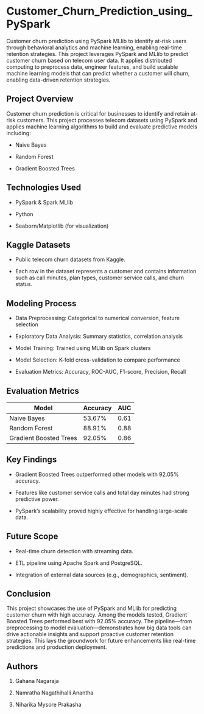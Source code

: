 # Customer_Churn_Prediction_using_PySpark

Customer churn prediction using PySpark MLlib to identify at-risk users through behavioral analytics and machine learning, enabling real-time retention strategies.
This project leverages PySpark and MLlib to predict customer churn based on telecom user data. It applies distributed computing to preprocess data, engineer features, and build scalable machine learning models that can predict whether a customer will churn, enabling data-driven retention strategies.

## Project Overview

Customer churn prediction is critical for businesses to identify and retain at-risk customers. This project processes telecom datasets using PySpark and applies machine learning algorithms to build and evaluate predictive models including:

- Naive Bayes

- Random Forest

- Gradient Boosted Trees


## Technologies Used

- PySpark & Spark MLlib

- Python

- Seaborn/Matplotlib (for visualization)


## Kaggle Datasets

- Public telecom churn datasets from Kaggle.

- Each row in the dataset represents a customer and contains information such as call minutes, plan types, customer service calls, and churn status.


## Modeling Process

- Data Preprocessing: Categorical to numerical conversion, feature selection
  
- Exploratory Data Analysis: Summary statistics, correlation analysis

- Model Training: Trained using MLlib on Spark clusters
  
- Model Selection: K-fold cross-validation to compare performance
  
- Evaluation Metrics: Accuracy, ROC-AUC, F1-score, Precision, Recall


## Evaluation Metrics
   

| Model                  | Accuracy | AUC  |
|------------------------|----------|------|
| Naive Bayes            | 53.67%   | 0.61 |
| Random Forest          | 88.91%   | 0.88 |
| Gradient Boosted Trees | 92.05%   | 0.86 |



## Key Findings

- Gradient Boosted Trees outperformed other models with 92.05% accuracy.

- Features like customer service calls and total day minutes had strong predictive power.

- PySpark’s scalability proved highly effective for handling large-scale data.


## Future Scope

- Real-time churn detection with streaming data.

- ETL pipeline using Apache Spark and PostgreSQL.

- Integration of external data sources (e.g., demographics, sentiment).

## Conclusion

This project showcases the use of PySpark and MLlib for predicting customer churn with high accuracy. Among the models tested, Gradient Boosted Trees performed best with 92.05% accuracy. The pipeline—from preprocessing to model evaluation—demonstrates how big data tools can drive actionable insights and support proactive customer retention strategies. This lays the groundwork for future enhancements like real-time predictions and production deployment.


## Authors

1. Gahana Nagaraja
   
2. Namratha Nagathihalli Anantha
   
3. Niharika Mysore Prakasha
